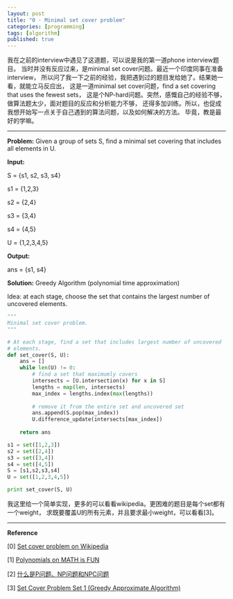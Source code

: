```yaml
---
layout: post
title: "0 - Minimal set cover problem"
categories: [programming]
tags: [algorithm]
published: true
---
```


我在之前的interview中遇见了这道题，可以说是我的第一道phone interview题目。
当时并没有反应过来，是minimal set cover问题。最近一个印度同事在准备interview，
所以问了我一下之前的经验，我把遇到过的题目发给她了。结果她一看，就能立马反应出，
这是一道minimal set cover问题，find a set covering that uses the fewest sets，
这是个NP-hard问题。突然，感慨自己的经验不够，做算法题太少，面对题目的反应和分析能力不够，
还得多加训练。所以，也促成我想开始写一点关于自己遇到的算法问题，以及如何解决的方法。
毕竟，教是最好的学嘛。

---

__Problem:__ Given a group of sets S, find a minimal set covering that 
includes all elements in U. 

__Input:__

S = {s1, s2, s3, s4}

s1 = {1,2,3}

s2 = {2,4}

s3 = {3,4}

s4 = {4,5}

U = {1,2,3,4,5}

__Output:__

ans = {s1, s4}

__Solution:__ Greedy Algorithm (polynomial time approximation)

Idea: at each stage, choose the set that contains the largest 
number of uncovered elements. 

~~~ python
"""
Minimal set cover problem. 
"""

# At each stage, find a set that includes largest number of uncovered 
# elements. 
def set_cover(S, U):
    ans = []
    while len(U) != 0:
        # find a set that maximumly covers 
        intersects = [U.intersection(x) for x in S]
        lengths = map(len, intersects)
        max_index = lengths.index(max(lengths))
        
        # remove it from the entire set and uncovered set
        ans.append(S.pop(max_index))
        U.difference_update(intersects[max_index])
    
    return ans

s1 = set([1,2,3])
s2 = set([2,4])
s3 = set([3,4])
s4 = set([4,5])
S = [s1,s2,s3,s4]
U = set([1,2,3,4,5])

print set_cover(S, U)
~~~

我这里给一个简单实现，更多的可以看看wikipedia。更困难的题目是每个set都有一个weight，
求既要覆盖U的所有元素，并且要求最小weight，可以看看[3]。

---

__Reference__

[0] [Set cover problem on Wikipedia](https://en.wikipedia.org/wiki/Set_cover_problem)

[1] [Polynomials on MATH is FUN](http://www.mathsisfun.com/algebra/polynomials.html)

[2] [什么是P问题、NP问题和NPC问题](http://www.matrix67.com/blog/archives/105)

[3] [Set Cover Problem Set 1 (Greedy Approximate Algorithm)](http://www.geeksforgeeks.org/set-cover-problem-set-1-greedy-approximate-algorithm/)
